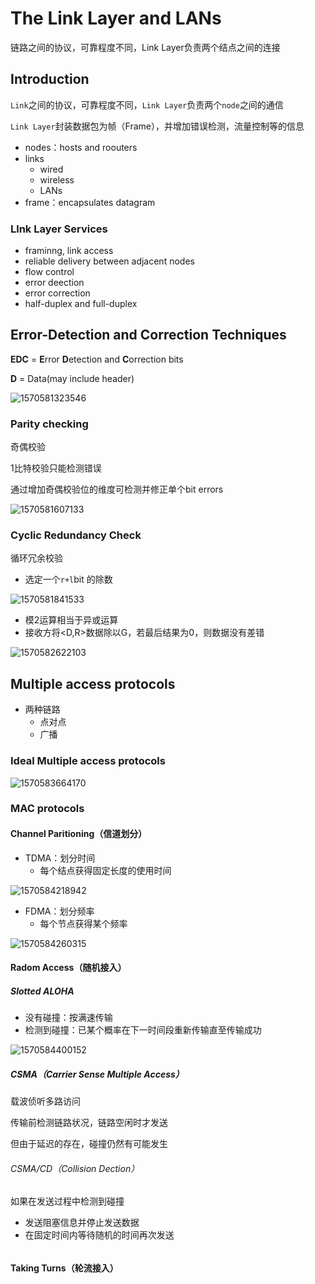 # The Link Layer and LANs

链路之间的协议，可靠程度不同，Link Layer负责两个结点之间的连接

## Introduction

`Link`之间的协议，可靠程度不同，`Link Layer`负责两个`node`之间的通信

`Link Layer`封装数据包为帧（Frame），并增加错误检测，流量控制等的信息

- nodes：hosts and roouters
- links
  - wired
  - wireless
  - LANs
- frame：encapsulates datagram

### Llnk Layer Services

- framinng, link access
- reliable delivery between adjacent nodes
- flow control
- error deection
- error correction
- half-duplex and full-duplex



## Error-Detection and Correction Techniques

**EDC** = **E**rror **D**etection and **C**orrection bits

**D** = Data(may include header)

![1570581323546](ch6.assets/1570581323546.png)

### Parity checking

奇偶校验

1比特校验只能检测错误

通过增加奇偶校验位的维度可检测并修正单个bit errors

![1570581607133](ch6.assets/1570581607133.png)

### Cyclic Redundancy Check

循环冗余校验

- 选定一个`r+l`bit 的除数

![1570581841533](ch6.assets/1570581841533.png)

- 模2运算相当于异或运算
- 接收方将<D,R>数据除以G，若最后结果为0，则数据没有差错

![1570582622103](ch6.assets/1570582622103.png)

## Multiple access protocols

- 两种链路
  - 点对点
  - 广播

### Ideal Multiple access protocols

![1570583664170](ch6.assets/1570583664170.png)

### MAC protocols

#### Channel Paritioning（信道划分）

- TDMA：划分时间
  - 每个结点获得固定长度的使用时间

![1570584218942](ch6.assets/1570584218942.png)

- FDMA：划分频率
  - 每个节点获得某个频率

![1570584260315](ch6.assets/1570584260315.png)

#### Radom Access（随机接入）

##### Slotted ALOHA

- 没有碰撞：按满速传输
- 检测到碰撞：已某个概率在下一时间段重新传输直至传输成功

![1570584400152](ch6.assets/1570584400152.png)

##### CSMA（Carrier Sense Multiple Access）

载波侦听多路访问

传输前检测链路状况，链路空闲时才发送

但由于延迟的存在，碰撞仍然有可能发生

###### CSMA/CD（Collision Dection）

如果在发送过程中检测到碰撞

- 发送阻塞信息并停止发送数据
- 在固定时间内等待随机的时间再次发送

###### 

#### Taking Turns（轮流接入）



